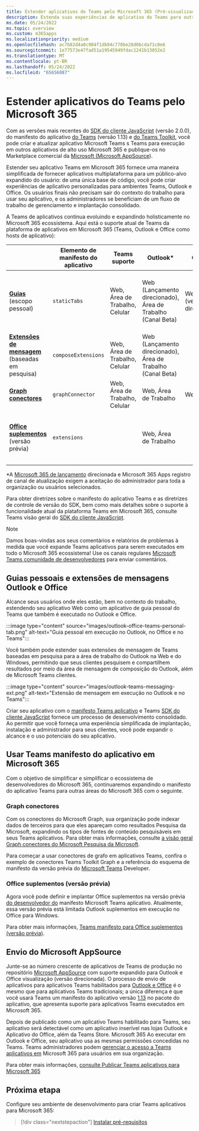 ```yaml
---
title: Estender aplicativos do Teams pelo Microsoft 365 (Pré-visualização)
description: Estenda suas experiências de aplicativo do Teams para outras áreas de alto uso do Microsoft 365
ms.date: 05/24/2022
ms.topic: overview
ms.custom: m365apps
ms.localizationpriority: medium
ms.openlocfilehash: ac7b82d4a0c984f1db94c770be28d0bcda71c8e6
ms.sourcegitcommit: 1e77573e47fad51a19545949fdac1241b13052e2
ms.translationtype: MT
ms.contentlocale: pt-BR
ms.lasthandoff: 05/24/2022
ms.locfileid: "65656087"
---
```

# <a name="extend-teams-apps-across-microsoft-365"></a>Estender aplicativos do Teams pelo Microsoft 365

Com as versões mais recentes do [SDK do cliente JavaScript](../tabs/how-to/using-teams-client-sdk.md) (versão 2.0.0), do manifesto do aplicativo [do Teams](../resources/schema/manifest-schema.md) (versão 1.13) e [do Teams Toolkit](../toolkit/visual-studio-code-overview.md), você pode criar e atualizar aplicativo Microsoft Teams s Teams para execução em outros aplicativos de alto uso Microsoft 365  e publique-os no Marketplace comercial da [Microsoft (Microsoft AppSource](https://appsource.microsoft.com/)).

Estender seu aplicativo Teams em Microsoft 365 fornece uma maneira simplificada de fornecer aplicativos multiplataforma para um público-alvo expandido do usuário: de uma única base de código, você pode criar experiências de aplicativo personalizadas para ambientes Teams, Outlook e Office. Os usuários finais não precisam sair do contexto do trabalho para usar seu aplicativo, e os administradores se beneficiam de um fluxo de trabalho de gerenciamento e implantação consolidado.

A Teams de aplicativos continua evoluindo e expandindo holisticamente no Microsoft 365 ecossistema. Aqui está o suporte atual de Teams da plataforma de aplicativos em Microsoft 365 (Teams, Outlook e Office como hosts de aplicativo):

|          | Elemento de manifesto do aplicativo | Teams suporte |Outlook* | Office* | Observações |
|--|--|--|--|--|--|
| [**Guias**](../tabs/what-are-tabs.md) (escopo pessoal)    |`staticTabs`  | Web, Área de Trabalho, Celular | Web (Lançamento direcionado), Área de Trabalho (Canal Beta) | Web (versão direcionada)| O escopo de canal e grupo ainda não tem suporte para Microsoft 365. Veja [as anotações](../tabs/how-to/using-teams-client-sdk.md#microsoft-365-support-running-teams-apps-in-office-and-outlook).
| [**Extensões de mensagem**](../messaging-extensions/what-are-messaging-extensions.md) (baseadas em pesquisa)| `composeExtensions` | Web, Área de Trabalho, Celular| Web (Lançamento direcionado), Área de Trabalho (Canal Beta)| |Ainda não há suporte para a ação Microsoft 365. Veja [as anotações](extend-m365-teams-message-extension.md#preview-your-message-extension-in-outlook). |
| [**Graph conectores**](/microsoftsearch/connectors-overview)| `graphConnector` | Web, Área de Trabalho, Celular| Web, Área de Trabalho | Web| Ver [anotações](#graph-connectors)
| [**Office suplementos**](/office/dev/add-ins/develop/json-manifest-overview) (versão prévia) | `extensions` | | Web, Área de Trabalho  | | Disponível somente na versão [do manifesto devPreview](../resources/schema/manifest-schema-dev-preview.md) . Veja [as anotações](#office-add-ins-preview).|

\*A [Microsoft 365 de lançamento](/microsoft-365/admin/manage/release-options-in-office-365) direcionada e Microsoft 365 Apps registro de [](/deployoffice/change-update-channels) canal de atualização exigem a aceitação do administrador para toda a organização ou usuários selecionados.

Para obter diretrizes sobre o manifesto do aplicativo Teams e as diretrizes de controle de versão do SDK, bem como mais detalhes sobre o suporte à funcionalidade atual da plataforma Teams em Microsoft 365, consulte Teams visão geral do [SDK do cliente JavaScript](../tabs/how-to/using-teams-client-sdk.md).

> [!NOTE]
> Damos boas-vindas aos seus comentários e relatórios de problemas à medida que você expande Teams aplicativos para serem executados em todo o Microsoft 365 ecossistema! Use os canais regulares [Microsoft Teams comunidade de desenvolvedores](/microsoftteams/platform/feedback) para enviar comentários.

## <a name="personal-tabs-and-messaging-extensions-in-outlook-and-office"></a>Guias pessoais e extensões de mensagens Outlook e Office

Alcance seus usuários onde eles estão, bem no contexto do trabalho, estendendo seu aplicativo Web como um aplicativo de guia pessoal do Teams que também é executado no Outlook e Office.

:::image type="content" source="images/outlook-office-teams-personal-tab.png" alt-text="Guia pessoal em execução no Outlook, no Office e no Teams":::

Você também pode estender suas extensões de mensagem de Teams baseadas em pesquisa para a área de trabalho do Outlook na Web e do Windows, permitindo que seus clientes pesquisem e compartilhem resultados por meio da área de mensagem de composição do Outlook, além de Microsoft Teams clientes.

:::image type="content" source="images/outlook-teams-messaging-ext.png" alt-text="Extensão de mensagem em execução no Outlook e no Teams":::

Criar seu aplicativo com o [manifesto Teams aplicativo](../resources/schema/manifest-schema.md) e Teams [SDK do cliente JavaScript](../tabs/how-to/using-teams-client-sdk.md) fornece um processo de desenvolvimento consolidado. Ao permitir que você forneça uma experiência simplificada de implantação, instalação e administrador para seus clientes, você pode expandir o alcance e o uso potenciais do seu aplicativo.

## <a name="use-teams-app-manifest-across-microsoft-365"></a>Usar Teams manifesto do aplicativo em Microsoft 365

Com o objetivo de simplificar e simplificar o ecossistema de desenvolvedores do Microsoft 365, continuaremos expandindo o manifesto do aplicativo Teams para outras áreas do Microsoft 365 com o seguinte.

### <a name="graph-connectors"></a>Graph conectores

Com os conectores do Microsoft Graph, sua organização pode indexar dados de terceiros para que eles apareçam como resultados Pesquisa da Microsoft, expandindo os tipos de fontes de conteúdo pesquisáveis em seus Teams aplicativos.
Para obter mais informações, consulte [a visão geral Graph conectores do Microsoft Pesquisa da Microsoft](/microsoftsearch/connectors-overview).

Para começar a usar conectores de grafo em aplicativos Teams, confira o exemplo [](https://aka.ms/teamsfx-graph-connector-sample) de conectores Teams Toolkit Graph e a referência do esquema de manifesto da versão prévia do [Microsoft Teams](../resources/schema/manifest-schema-dev-preview.md) Developer.

### <a name="office-add-ins-preview"></a>Office suplementos (versão prévia)

Agora você pode definir e implantar Office suplementos na versão prévia [do desenvolvedor do](../resources/schema/manifest-schema-dev-preview.md) manifesto Microsoft Teams aplicativo. Atualmente, essa versão prévia está limitada Outlook suplementos em execução no Office para Windows.

Para obter mais informações, [Teams manifesto para Office suplementos (versão prévia)](/office/dev/add-ins/develop/json-manifest-overview).

## <a name="microsoft-appsource-submission"></a>Envio do Microsoft AppSource

Junte-se ao número crescente de aplicativos de Teams de produção no repositório [Microsoft AppSource](https://appsource.microsoft.com/) com suporte expandido para Outlook e Office visualização (versão direcionada). O processo de envio de aplicativos para aplicativos Teams habilitados para [Outlook e Office](../concepts/deploy-and-publish/appsource/publish.md) é o mesmo que para aplicativos Teams tradicionais; a única diferença é que você usará Teams um manifesto do aplicativo versão [1.13](../tabs/how-to/using-teams-client-sdk.md) no pacote do aplicativo, que apresenta suporte para aplicativos Teams executados em Microsoft 365.

Depois de publicado como um aplicativo Teams habilitado para Teams, seu aplicativo será detectável como um aplicativo inserível nas lojas Outlook e Aplicativo do Office, além da Teams Store. Microsoft 365 Ao executar em Outlook e Office, seu aplicativo usa as mesmas permissões concedidas no Teams. Teams administradores podem [gerenciar o acesso a Teams aplicativos em](/MicrosoftTeams/manage-third-party-teams-apps) Microsoft 365 para usuários em sua organização.

Para obter mais informações, [consulte Publicar Teams aplicativos para Microsoft 365](publish.md)

## <a name="next-step"></a>Próxima etapa

Configure seu ambiente de desenvolvimento para criar Teams aplicativos para Microsoft 365:

> [!div class="nextstepaction"]
> [Instalar pré-requisitos](prerequisites.md)
